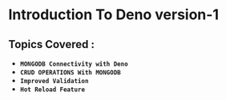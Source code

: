 # Introduction To Deno version-1

## Topics Covered :
-  **`MONGODB Connectivity with Deno`** 
-  **`CRUD OPERATIONS With MONGODB`** 
-  **`Improved Validation `** 
-  **`Hot Reload Feature `** 